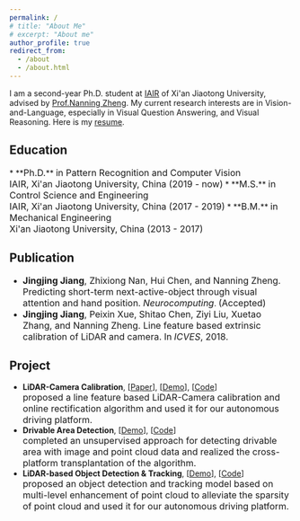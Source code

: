 ```yaml
---
permalink: /
# title: "About Me"
# excerpt: "About me"
author_profile: true
redirect_from: 
  - /about
  - /about.html
---
```



I am a second-year Ph.D. student at [IAIR](http://www.aiar.xjtu.edu.cn/) of Xi'an Jiaotong University, advised by [Prof.Nanning Zheng](http://www.aiar.xjtu.edu.cn/info/1046/1229.htm). My current research interests are in Vision-and-Language, especially in Visual Question Answering, and Visual Reasoning. Here is my [resume](../files/resume.pdf). 


<h2 id="education"> Education</h2>  
* **<font size="3">Ph.D.</font>** <font size="3"> in Pattern Recognition and Computer Vision <br>
    IAIR, Xi'an Jiaotong University, China (2019 - now)</font>
* **<font size="3">M.S.</font>** <font size="3">in Control Science and Engineering <br>
    IAIR, Xi'an Jiaotong University, China (2017 - 2019)</font>
* **<font size="3">B.M.</font>** <font size="3">in Mechanical Engineering <br>
    Xi'an Jiaotong University, China (2013 - 2017)</font>


<h2 id="publications"> Publication</h2>

- **<font size="3">Jingjing Jiang</font>**<font size="3">, Zhixiong Nan, Hui Chen, and Nanning Zheng. Predicting short-term next-active-object through visual attention and hand position.</font> _<font size="3">Neurocomputing</font>_. <font size="3">(Accepted)</font><br>
- **<font size="3">Jingjing Jiang</font>**<font size="3">, Peixin Xue, Shitao Chen, Ziyi Liu, Xuetao Zhang, and Nanning Zheng. Line feature based extrinsic calibration of LiDAR and camera. In</font> _<font size="3">ICVES</font>_<font size="3">, 2018.<br></font>

<h2 id="projects"> Project</h2>

- **LiDAR-Camera Calibration**, [[Paper](/files/Calibration.pdf)], [[Demo](/files/calibration.gif)], [[Code](https://github.com/jingjing12110/LiDAR-Camera_calibration)]<br>
  <font size="3">proposed a line feature based LiDAR-Camera calibration and online rectification algorithm and used it for our autonomous driving platform.<br></font>
- **Drivable Area Detection**, [[Demo](/files/DA.mp4)], [[Code](/files/ODT-src.tar.gz)]<br>
  <font size="3">completed an unsupervised approach for detecting drivable area with image and point cloud data and realized the cross-platform transplantation of the algorithm.<br></font>
- **LiDAR-based Object Detection & Tracking**, [[Demo](/files/ODT.mp4)], [[Code](https://github.com/jingjing12110/object_detection_tracking)]<br>
  <font size="3">proposed an object detection and tracking model based on multi-level enhancement of point cloud to alleviate the sparsity of point cloud and used it for our autonomous driving platform.<br></font>

<!-- |      | Title |
|  :-: |       |  
|<img src='/images/projects/odt.jpg' width="200" height="100">| LiDAR-Based Object Detection and Tracking <br><br>| -->

<!-- |      |  |
|  :-:  |  ---     |  
|![](./images/projects/odt.jpg)| LiDAR-Based Object Detection and Tracking <br><br>| -->